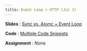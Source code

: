 ```yaml
---
title: Event Loop + HTTP (Jul 2)
---
```


**Slides**
: [Sync vs. Async + Event Loop](https://excalidraw.com/#json=4gS5Tc8e_aYUOPQ_R-BFu,hyvtH_EO9L2ULAUEBkQuag)

**Code**
: [Multiple Code Snippets](https://github.com/Alikrema/nodejs-session-2)

**Assignment**
: None
